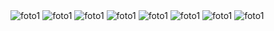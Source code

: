 <!DOCTYPE html>
<html lang="en">
  <head>
    <meta charset="UTF-8" />
    <meta http-equiv="X-UA-Compatible" content="IE=edge" />
    <meta name="viewport" content="width=device-width, initial-scale=1.0" />
    <title>Document</title>
  </head>
  <body>
    <img
      src="/src/main/resources/img/photo_2022-08-04_13-59-02.jpg"
      alt="foto1"
    />
  </body>
</html>
<!DOCTYPE html>
<html lang="en">
  <head>
    <meta charset="UTF-8" />
    <meta http-equiv="X-UA-Compatible" content="IE=edge" />
    <meta name="viewport" content="width=device-width, initial-scale=1.0" />
  </head>
  <body>
    <img
      src="/src/main/resources/img/1.photo_2022-08-04_13-59-02.jpg"
      alt="foto1" style="size: 10px"
    />
    <img
      src="/src/main/resources/2..karyawan-list.jpg"
      alt="foto1" style="size: 10px"
    />
    <img
      src="/src/main/resources/img/3.karyawan-view.jpg"
      alt="foto1" style="size: 10px"
    />
    <img
      src="/src/main/resources/img/4.karyawan-list-update.jpg"
      alt="foto1" style="size: 10px"
    />
    <img
      src="/src/main/resources/img/5.karyawan-list-update2.jpg"
      alt="foto1" style="size: 10px"
    />
    <img
      src="/src/main/resources/img/6.karyawan-update.jpg"
      alt="foto1" style="size: 10px"
    />
    <img
      src="/src/main/resources/img/7.karyawan-list-sudah-diupdate.jpg"
      alt="foto1" style="size: 10px"
    />
  </body>
</html>
